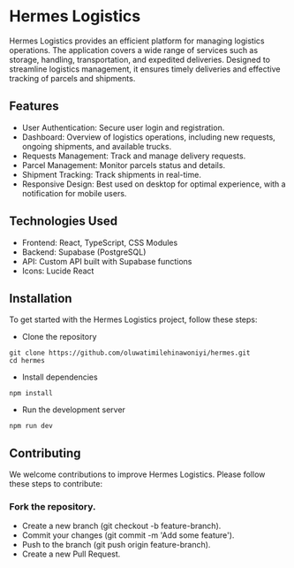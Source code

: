 # Hermes Logistics

Hermes Logistics provides an efficient platform for managing logistics operations. The application covers a wide range of services such as storage, handling, transportation, and expedited deliveries. Designed to streamline logistics management, it ensures timely deliveries and effective tracking of parcels and shipments.

## Features
- User Authentication: Secure user login and registration.
- Dashboard: Overview of logistics operations, including new requests, ongoing shipments, and available trucks.
- Requests Management: Track and manage delivery requests.
- Parcel Management: Monitor parcels status and details.
- Shipment Tracking: Track shipments in real-time.
- Responsive Design: Best used on desktop for optimal experience, with a notification for mobile users.

## Technologies Used
- Frontend: React, TypeScript, CSS Modules
- Backend: Supabase (PostgreSQL)
- API: Custom API built with Supabase functions
- Icons: Lucide React

## Installation
To get started with the Hermes Logistics project, follow these steps:

- Clone the repository

```
git clone https://github.com/oluwatimilehinawoniyi/hermes.git
cd hermes
```

- Install dependencies

```
npm install
```

- Run the development server

```
npm run dev
```

## Contributing
We welcome contributions to improve Hermes Logistics. Please follow these steps to contribute:

### Fork the repository.
- Create a new branch (git checkout -b feature-branch).
- Commit your changes (git commit -m 'Add some feature').
- Push to the branch (git push origin feature-branch).
- Create a new Pull Request.
